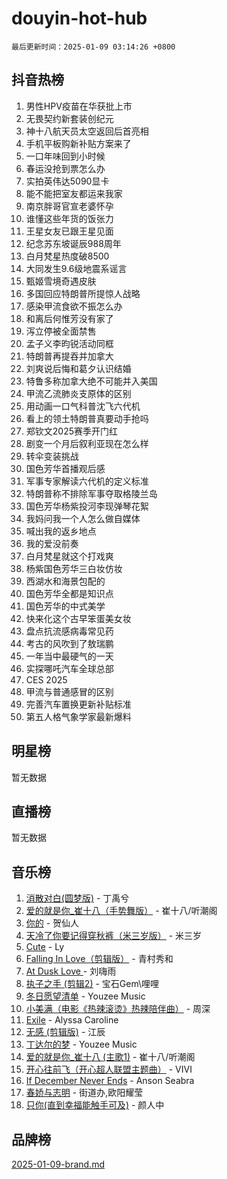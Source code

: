 # douyin-hot-hub

`最后更新时间：2025-01-09 03:14:26 +0800`

## 抖音热榜

1. 男性HPV疫苗在华获批上市
1. 无畏契约新套装创纪元
1. 神十八航天员太空返回后首亮相
1. 手机平板购新补贴方案来了
1. 一口年味回到小时候
1. 春运没抢到票怎么办
1. 实拍英伟达5090显卡
1. 能不能把室友都运来我家
1. 南京胖哥官宣老婆怀孕
1. 谁懂这些年货的饭张力
1. 王星女友已跟王星见面
1. 纪念苏东坡诞辰988周年
1. 白月梵星热度破8500
1. 大同发生9.6级地震系谣言
1. 甄姬雪境奇遇皮肤
1. 多国回应特朗普所提惊人战略
1. 感染甲流食欲不振怎么办
1. 和离后何惟芳没有家了
1. 泻立停被全面禁售
1. 孟子义李昀锐活动同框
1. 特朗普再提吞并加拿大
1. 刘爽说后悔和葛夕认识结婚
1. 特鲁多称加拿大绝不可能并入美国
1. 甲流乙流肺炎支原体的区别
1. 用动画一口气科普沈飞六代机
1. 看上的领土特朗普真要动手抢吗
1. 郑钦文2025赛季开门红
1. 剧变一个月后叙利亚现在怎么样
1. 转伞变装挑战
1. 国色芳华首播观后感
1. 军事专家解读六代机的定义标准
1. 特朗普称不排除军事夺取格陵兰岛
1. 国色芳华杨紫投河李现弹琴花絮
1. 我妈问我一个人怎么做自媒体
1. 喊出我的返乡地点
1. 我的爱没前奏
1. 白月梵星就这个打戏爽
1. 杨紫国色芳华三白妆仿妆
1. 西湖水和海景包配的
1. 国色芳华全都是知识点
1. 国色芳华的中式美学
1. 快来化这个古早笨蛋美女妆
1. 盘点抗流感病毒常见药
1. 考古的风吹到了敖瑞鹏
1. 一年当中最硬气的一天
1. 实探哪吒汽车全球总部
1. CES 2025
1. 甲流与普通感冒的区别
1. 完善汽车置换更新补贴标准
1. 第五人格气象学家最新爆料

## 明星榜

暂无数据

## 直播榜

暂无数据

## 音乐榜

1. [消散对白(圆梦版)](https://sf5-hl-cdn-tos.douyinstatic.com/obj/tos-cn-ve-2774/og4jB5I5IizzoZVAAAzWgBMAsMDWoArfwBOiFs) - 丁禹兮
1. [爱的就是你_崔十八（手势舞版）](https://sf5-hl-cdn-tos.douyinstatic.com/obj/tos-cn-ve-2774/oApB2AigNyB4sTw7JhBOikMAf0oDJzMWBuIrgm) - 崔十八/听潮阁
1. [你的](https://sf5-hl-cdn-tos.douyinstatic.com/obj/tos-cn-ve-2774/oYuIeKf42jB7sEV6B2upMdpYAgfrQWj0FeRegh) - 贺仙人
1. [天冷了你要记得穿秋裤（米三岁版）](https://sf5-hl-cdn-tos.douyinstatic.com/obj/tos-cn-ve-2774/oQlIwVIDWiZ6BQilAorS7MA0AgCkQDvcZAdm1) - 米三岁
1. [Cute](https://sf5-hl-cdn-tos.douyinstatic.com/obj/tos-cn-ve-2774/o4IbIzHWKAAB4wsS5qMBRiiAlEBGTpQRNfFvuo) - Ly
1. [Falling In Love（剪辑版）](https://sf5-hl-cdn-tos.douyinstatic.com/obj/tos-cn-ve-2774/o8ajpA8zzgBPahbBIO8AcKGBLJezFCRd1wfP9f) - 青村秀和
1. [ At Dusk  Love ](https://sf5-hl-cdn-tos.douyinstatic.com/obj/tos-cn-ve-2774/o8CrpCf5CaYgI4ZrtQgMQAFEfuGqNnRSDQAPBc) - 刘嗨雨
1. [执子之手 (剪辑2)](https://sf5-hl-cdn-tos.douyinstatic.com/obj/tos-cn-ve-2774/oUoZLQjCc31XzqsBnBQUNgeKtYPBcgbFDwtfcu) - 宝石Gem\哩哩
1. [冬日愿望清单](https://sf5-hl-cdn-tos.douyinstatic.com/obj/tos-cn-ve-2774/oIIgUOeamCFCVAzxN6MFRLIBlLGpUqQxeeHrLE) - Youzee Music
1. [小美满（电影《热辣滚烫》热辣陪伴曲）](https://sf5-hl-cdn-tos.douyinstatic.com/obj/tos-cn-ve-2774/o0GAn2lSgfZIDUgtevCGDQYnFg4CwnrBaxbTZL) - 周深
1. [Exile](https://sf5-hl-cdn-tos.douyinstatic.com/obj/tos-cn-ve-2774/oYj4gAQTknKE3WW0Je8KGmQ7z1cA4FefwtbufD) - Alyssa Caroline
1. [无感 (剪辑版)](https://sf5-hl-cdn-tos.douyinstatic.com/obj/tos-cn-ve-2774/o0eIsUzJBDlQaQFC5OFlgbMEZC1TFYBftOBn6p) - 江辰
1. [丁达尔的梦](https://sf5-hl-cdn-tos.douyinstatic.com/obj/tos-cn-ve-2774/oMU3WirUZBVQkAC9ccG5P2IQirziZM2RTInUY) - Youzee Music
1. [爱的就是你_崔十八 (主歌1)](https://sf5-hl-cdn-tos.douyinstatic.com/obj/tos-cn-ve-2774/oI5BO5DhFZ6UTcNCnZaOCBLtZ7WIMQGfgnXf5E) - 崔十八/听潮阁
1. [开心往前飞（开心超人联盟主题曲）](https://sf5-hl-cdn-tos.douyinstatic.com/obj/tos-cn-ve-2774/9d8fb7c82cf1421fb93a9fe925275e0a) - VIVI
1. [If December Never Ends](https://sf5-hl-cdn-tos.douyinstatic.com/obj/tos-cn-ve-2774/oY1IQMoTgCFIBg8RZifyqlBBt1UFgitTYmxeOS) - Anson Seabra
1. [春娇与志明](https://sf5-hl-cdn-tos.douyinstatic.com/obj/tos-cn-ve-2774/e530d8fceb7044b39707d7f9ff54add1) - 街道办,欧阳耀莹
1. [只你(直到幸福能触手可及)](https://sf6-cdn-tos.douyinstatic.com/obj/tos-cn-ve-2774/o0lBkRDzFTeaVSUz3ZZSCBVtZ5DIMQGfgmEAuE) - 颜人中

## 品牌榜

[2025-01-09-brand.md](2025-01-09-brand.md)
